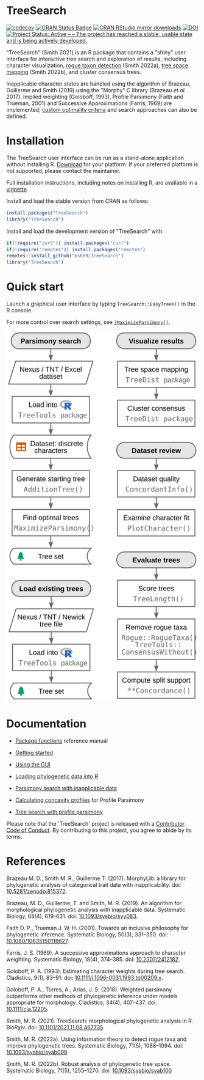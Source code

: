 # TreeSearch

  [![codecov](https://codecov.io/gh/ms609/TreeSearch/branch/master/graph/badge.svg)](https://codecov.io/gh/ms609/TreeSearch)
[![CRAN Status Badge](http://www.r-pkg.org/badges/version/TreeSearch)](https://cran.r-project.org/package=TreeSearch)
[![CRAN RStudio mirror downloads](http://cranlogs.r-pkg.org/badges/grand-total/TreeSearch)](https://cran.r-project.org/package=TreeSearch)
[![DOI](https://zenodo.org/badge/98171642.svg)](https://zenodo.org/badge/latestdoi/98171642)<!--[![Project Status: Inactive – The project has reached a stable, usable state but is no longer being actively developed; support/maintenance will be provided as time allows.](http://www.repostatus.org/badges/latest/inactive.svg)](http://www.repostatus.org/#inactive)
-->
[![Project Status: Active – – The project has reached a stable, usable state and is being actively developed.](http://www.repostatus.org/badges/latest/active.svg)](http://www.repostatus.org/#active)

"TreeSearch" (Smith 2021) is an R package that contains a "shiny" user interface for 
interactive tree search and exploration of results, including character
visualization,
[rogue taxon detection](https://ms609.github.io/Rogue) (Smith 2022a),
[tree space mapping](https://ms609.github.io/TreeDist/articles/treespace.html)
(Smith 2022b),
and cluster consensus trees.

Inapplicable character states are handled using the algorithm of Brazeau,
Guillerme and Smith (2019) using the "Morphy" C library (Brazeau _et al_. 2017).
Implied weighting (Goloboff, 1993),
Profile Parsimony (Faith and Trueman, 2001)
and Successive Approximations (Farris, 1969)
are implemented; 
[custom optimality criteria](https://ms609.github.io/TreeSearch/articles/custom.html)
and search approaches can also be defined.


# Installation

The TreeSearch user interface can be run as a stand-alone application without
installing R.
[Download](https://github.com/ms609/TreeSearch/releases) for your platform.
If your preferred platform is not supported, please contact the maintainer.

Full installation instructions, including notes on installing R, are available
in a [vignette](https://ms609.github.io/TreeSearch/articles/getting-started.html).

Install and load the stable version from CRAN as follows:

```r
install.packages("TreeSearch")
library("TreeSearch")
```

Install and load the development version of "TreeSearch" with:

```r
if(!require("curl")) install.packages("curl")
if(!require("remotes")) install.packages("remotes")
remotes::install_github("ms609/TreeSearch")
library("TreeSearch")
```

# Quick start

Launch a graphical user interface by typing `TreeSearch::EasyTrees()` in the R console.

For more control over search settings, see [`?MaximizeParsimony()`](https://ms609.github.io/TreeSearch/reference/MaximizeParsimony.html).

![Flow charts listing common actions facilitated by TreeSearch](man/figures/Flow.svg)

# Documentation

- [Package functions](https://ms609.github.io/TreeSearch/reference) reference manual
- [Getting started](https://ms609.github.io/TreeSearch/articles/getting-started.html)
- [Using the GUI](https://ms609.github.io/TreeSearch/articles/tree-search.html)
- [Loading phylogenetic data into R](https://ms609.github.io/TreeTools/articles/load-data.html)
- [Parsimony search with inapplicable data](https://ms609.github.io/TreeSearch/articles/tree-search.html)

- [Calculating concavity profiles](https://ms609.github.io/TreeSearch/articles/profile-scores.html) for Profile Parsimony
- [Tree search with profile parsimony](https://ms609.github.io/TreeSearch/articles/profile.html)

Please note that the 'TreeSearch' project is released with a
[Contributor Code of Conduct](CODE_OF_CONDUCT.md).
By contributing to this project, you agree to abide by its terms.

# References

Brazeau M. D., Smith M. R., Guillerme T. (2017). 
  MorphyLib: a library for phylogenetic analysis of categorical trait data with inapplicability.
  doi: [10.5281/zenodo.815372](https://doi.org/10.5281/zenodo.815372).

Brazeau, M. D., Guillerme, T. and Smith, M. R. (2019).
  An algorithm for morphological phylogenetic analysis with inapplicable data. 
  Systematic Biology, 68(4), 619-631.
  doi: [10.1093/sysbio/syy083](https://dx.doi.org/10.1093/sysbio/syy083).

Faith D. P., Trueman J. W. H. (2001).
  Towards an inclusive philosophy for phylogenetic inference.
  Systematic Biology, 50(3), 331–350. 
  doi: [10.1080/10635150118627](https://doi.org/10.1080/10635150118627).

Farris, J. S. (1969). A successive approximations approach to character weighting. 
  Systematic Biology, 18(4), 374–385.
  doi: [10.2307/2412182](https://dx.doi.org/10.2307/2412182).

Goloboff, P. A. (1993).
  Estimating character weights during tree search.
  Cladistics, 9(1), 83–91.
  doi: [10.1111/j.1096-0031.1993.tb00209.x](https://doi.org/10.1111/j.1096-0031.1993.tb00209.x).

Goloboff, P. A., Torres, A., Arias, J. S. (2018).
  Weighted parsimony outperforms other methods of phylogenetic inference under 
  models appropriate for morphology.
  Cladistics, 34(4), 407–437. doi: [10.1111/cla.12205](https://doi.org/10.1111/cla.12205).
  
Smith, M. R. (2021).
  TreeSearch: morphological phylogenetic analysis in R.
  BioR&chi;iv. doi: [10.1101/2021.11.08.467735](https://www.biorxiv.org/content/10.1101/2021.11.08.467735.full.pdf).

Smith, M. R. (2022a).
  Using information theory to detect rogue taxa and improve phylogenetic trees.
  Systematic Biology, 71(5),  1088–1094.
  doi: [10.1093/sysbio/syab099](https://dx.doi.org/10.1093/sysbio/syab099)

Smith, M. R. (2022b).
  Robust analysis of phylogenetic tree space.
  Systematic Biology, 71(5), 1255–1270.
  doi: [10.1093/sysbio/syab100](https://dx.doi.org/10.1093/sysbio/syab100)
